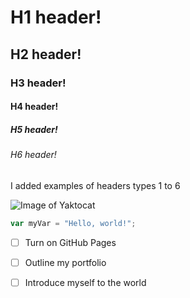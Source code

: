 # H1 header!
## H2 header!
### H3 header!
#### H4 header!
##### H5 header!
###### H6 header!


I added examples of headers types 1 to 6

![Image of Yaktocat](https://octodex.github.com/images/yaktocat.png)


``` javascript
var myVar = "Hello, world!";
```


- [ ] Turn on GitHub Pages
- [ ] Outline my portfolio
- [ ] Introduce myself to the world

